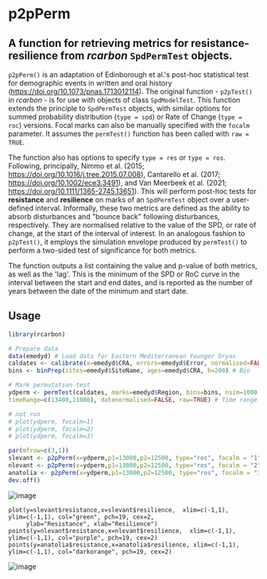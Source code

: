 # p2pPerm
## A function for retrieving metrics for resistance-resilience from _rcarbon_ `SpdPermTest` objects.

`p2pPerm()` is an adaptation of Edinborough et al.'s post-hoc statistical test for demographic events in written and oral history (https://doi.org/10.1073/pnas.1713012114). The original function - `p2pTest()` in _rcarbon_ - is for use with objects of class `SpdModelTest`. This function extends the principle to `SpdPermTest` objects, with similar options for summed probability distribution (`type = spd`) or Rate of Change (`type = roc`) versions. Focal marks can also be manually specified with the `focalm` parameter. It assumes the `permTest()` function has been called with `raw = TRUE`. 

The function also has options to specify `type = res` or `type = ros`. Following, principally, Nimmo et al. (2015; https://doi.org/10.1016/j.tree.2015.07.008), Cantarello et al. (2017; https://doi.org/10.1002/ece3.3491), and Van Meerbeek et al. (2021; https://doi.org/10.1111/1365-2745.13651). This will perform post-hoc tests for **resistance** and **resilience** on marks of an `SpdPermTest` object over a user-defined interval. Informally, these two metrics are defined as the ability to absorb disturbances and "bounce back" following disturbances, respectively. They are normalised relative to the value of the SPD, or rate of change, at the start of the interval of interest. In an analogous fashion to `p2pTest()`, it employs the simulation envelope produced by `permTest()` to perform a two-sided test of significance for both metrics.

The function outputs a list containing the value and p-value of both metrics, as well as the 'lag'. This is the minimum of the SPD or RoC curve in the interval between the start and end dates, and is reported as the number of years between the date of the minimum and start date. 

## Usage

```R
library(rcarbon)

# Prepare data
data(emedyd) # Load data for Eastern Mediterranean Younger Dryas
caldates <- calibrate(x=emedyd$CRA, errors=emedyd$Error, normalised=FALSE) # Calibrate
bins <- binPrep(sites=emedyd$SiteName, ages=emedyd$CRA, h=200) # Bin

# Mark permutation test
ydperm <- permTest(caldates, marks=emedyd$Region, bins=bins, nsim=1000, runm=100, backsight=100, 
timeRange=c(13400,11000), datenormalised=FALSE, raw=TRUE) # Time range roughly +/- 500 years of Younger Dryas

# not run
# plot(ydperm, focalm=1)
# plot(ydperm, focalm=2)
# plot(ydperm, focalm=3)

par(mfrow=c(3,1))
slevant <- p2pPerm(x=ydperm,p1=13000,p2=12500, type="ros", focalm = "1", plot=TRUE) 
nlevant <- p2pPerm(x=ydperm,p1=13000,p2=12500, type="ros", focalm = "2", plot=TRUE) 
anatolia <- p2pPerm(x=ydperm,p1=13000,p2=12500, type="ros", focalm = "3", plot=TRUE) 
dev.off()
```

![image](https://user-images.githubusercontent.com/37066355/122895977-86ed5300-d340-11eb-9591-6345675a14cc.png)

```
plot(y=slevant$resistance,x=slevant$resilience,  xlim=c(-1,1), ylim=c(-1,1), col="green", pch=19, cex=2,
     ylab="Resistance", xlab="Resilience")
points(y=nlevant$resistance,x=nlevant$resilience,  xlim=c(-1,1), ylim=c(-1,1), col="purple", pch=19, cex=2)
points(y=anatolia$resistance,x=anatolia$resilience, xlim=c(-1,1), ylim=c(-1,1), col="darkorange", pch=19, cex=2)
```

![image](https://user-images.githubusercontent.com/37066355/122896120-a97f6c00-d340-11eb-94e0-61ac5ba9853b.png)


